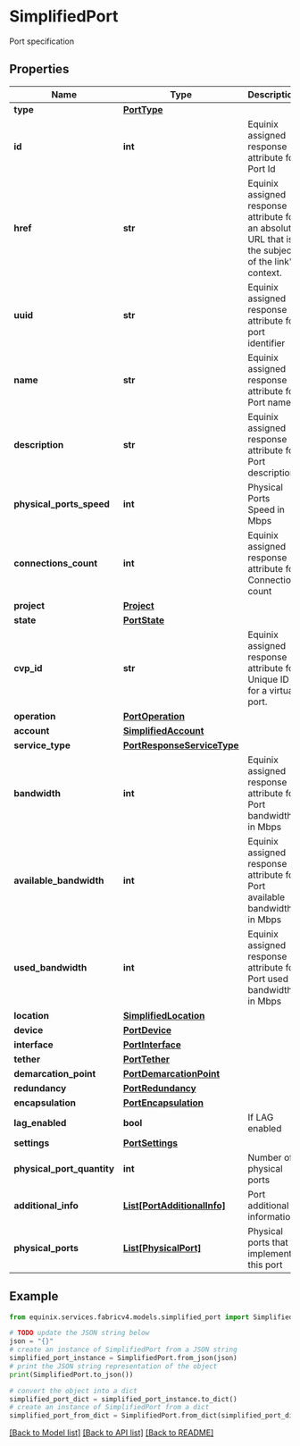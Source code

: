 # SimplifiedPort

Port specification

## Properties

Name | Type | Description | Notes
------------ | ------------- | ------------- | -------------
**type** | [**PortType**](PortType.md) |  | [optional] 
**id** | **int** | Equinix assigned response attribute for Port Id | [optional] 
**href** | **str** | Equinix assigned response attribute for an absolute URL that is the subject of the link&#39;s context. | [optional] [readonly] 
**uuid** | **str** | Equinix assigned response attribute for  port identifier | [optional] 
**name** | **str** | Equinix assigned response attribute for Port name | [optional] 
**description** | **str** | Equinix assigned response attribute for Port description | [optional] 
**physical_ports_speed** | **int** | Physical Ports Speed in Mbps | [optional] 
**connections_count** | **int** | Equinix assigned response attribute for Connection count | [optional] 
**project** | [**Project**](Project.md) |  | [optional] 
**state** | [**PortState**](PortState.md) |  | [optional] 
**cvp_id** | **str** | Equinix assigned response attribute for Unique ID for a virtual port. | [optional] 
**operation** | [**PortOperation**](PortOperation.md) |  | [optional] 
**account** | [**SimplifiedAccount**](SimplifiedAccount.md) |  | [optional] 
**service_type** | [**PortResponseServiceType**](PortResponseServiceType.md) |  | [optional] 
**bandwidth** | **int** | Equinix assigned response attribute for Port bandwidth in Mbps | [optional] 
**available_bandwidth** | **int** | Equinix assigned response attribute for Port available bandwidth in Mbps | [optional] 
**used_bandwidth** | **int** | Equinix assigned response attribute for Port used bandwidth in Mbps | [optional] 
**location** | [**SimplifiedLocation**](SimplifiedLocation.md) |  | [optional] 
**device** | [**PortDevice**](PortDevice.md) |  | [optional] 
**interface** | [**PortInterface**](PortInterface.md) |  | [optional] 
**tether** | [**PortTether**](PortTether.md) |  | [optional] 
**demarcation_point** | [**PortDemarcationPoint**](PortDemarcationPoint.md) |  | [optional] 
**redundancy** | [**PortRedundancy**](PortRedundancy.md) |  | [optional] 
**encapsulation** | [**PortEncapsulation**](PortEncapsulation.md) |  | [optional] 
**lag_enabled** | **bool** | If LAG enabled | [optional] 
**settings** | [**PortSettings**](PortSettings.md) |  | [optional] 
**physical_port_quantity** | **int** | Number of physical ports | [optional] 
**additional_info** | [**List[PortAdditionalInfo]**](PortAdditionalInfo.md) | Port additional information | [optional] 
**physical_ports** | [**List[PhysicalPort]**](PhysicalPort.md) | Physical ports that implement this port | [optional] 

## Example

```python
from equinix.services.fabricv4.models.simplified_port import SimplifiedPort

# TODO update the JSON string below
json = "{}"
# create an instance of SimplifiedPort from a JSON string
simplified_port_instance = SimplifiedPort.from_json(json)
# print the JSON string representation of the object
print(SimplifiedPort.to_json())

# convert the object into a dict
simplified_port_dict = simplified_port_instance.to_dict()
# create an instance of SimplifiedPort from a dict
simplified_port_from_dict = SimplifiedPort.from_dict(simplified_port_dict)
```
[[Back to Model list]](../README.md#documentation-for-models) [[Back to API list]](../README.md#documentation-for-api-endpoints) [[Back to README]](../README.md)


